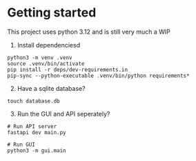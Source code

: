 # Getting started

This project uses python 3.12 and is still very much a WIP

1. Install dependenciesd
   
```shell
python3 -m venv .venv
source .venv/bin/activate
pip install -r deps/dev-requirements.in
pip-sync --python-executable .venv/bin/python requirements*
```

2. Have a sqlite database?

```shell
touch database.db
```

3. Run the GUI and API seperately?

```shell
# Run API server
fastapi dev main.py

# Run GUI
python3 -m gui.main
```
